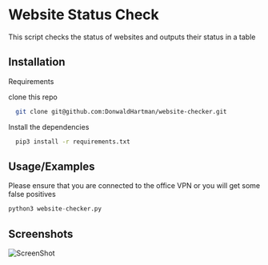 # Website Status Check

This script checks the status of websites and outputs their status in a table 


## Installation

Requirements

clone this repo

```bash
  git clone git@github.com:DonwaldHartman/website-checker.git

```
Install the dependencies 
```bash
  pip3 install -r requirements.txt

```
    
## Usage/Examples

Please ensure that you are connected to the office VPN or you will get some false positives 

```python
python3 website-checker.py  
```

## Screenshots

![ScreenShot](https://drive.google.com/uc?id=1eUrtI1F82pUHFzxi1h8KsrGsn-nLPfq6)


